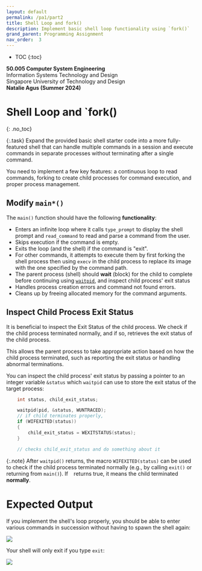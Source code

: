```yaml
---
layout: default
permalink: /pa1/part2
title: Shell Loop and fork()
description: Implement basic shell loop functionality using `fork()`
grand_parent: Programming Assignment
nav_order:  3
---
```



* TOC
{:toc}

**50.005 Computer System Engineering**
<br>
Information Systems Technology and Design
<br>
Singapore University of Technology and Design
<br>
**Natalie Agus (Summer 2024)**

# Shell Loop and `fork() 
{: .no_toc}

{:.task}
<span class="orange-bold">Expand</span> the provided basic shell starter code into a more fully-featured shell that can handle multiple commands in a session and execute commands in separate processes without terminating after a single command. 

You need to implement a few key features: a continuous loop to read commands, forking to create child processes for command execution, and proper process management. 

## Modify `main*()`

The `main()` function should have the following **functionality**:
- Enters an <span class="orange-bold">infinite</span> loop where it calls `type_prompt` to display the shell prompt and `read_command` to read and parse a command from the user.
- Skips execution if the command is empty.
- Exits the loop (and the shell) if the command is "exit".
- For other commands, it attempts to execute them by first forking the shell process then using `execv` in the child process to replace its image with the one specified by the command path. 
- The parent process (shell) should **wait** (block) for the child to complete before continuing using [`waitpid`](https://linux.die.net/man/2/waitpid), and inspect child process' exit status
- Handles process creation errors and command not found errors.
- Cleans up by freeing allocated memory for the command arguments.


## Inspect Child Process Exit Status 

It is beneficial to inspect the Exit Status of the child process. We check if the child process terminated normally, and if so, retrieves the exit status of the child process.

This allows the parent process to take appropriate action based on how the child process terminated, such as reporting the exit status or handling abnormal terminations.

You can inspect the child process' exit status by passing a pointer to an integer variable `&status` which `waitpid` can use to store the exit status of the target process:

```c  
    int status, child_exit_status;

    waitpid(pid, &status, WUNTRACED);
    // if child terminates properly,
    if (WIFEXITED(status))
    {
        child_exit_status = WEXITSTATUS(status);
    }

    // checks child_exit_status and do something about it
```

{:.note}
After `waitpid()` returns, the macro `WIFEXITED(status)` can be used to check if the child process terminated normally (e.g., by calling `exit()` or returning from `main()`). If ` ` returns true, it means the child terminated **normally**.

# Expected Output

If you implement the shell's loop properly, you should be able to enter various commands in succession without having to spawn the shell again:

<img src="{{ site.baseurl }}/docs/Programming Assignment/pa1/images/01-intro/2024-04-10-10-28-40.png"  class="center_seventy no-invert"/>

Your shell will only exit if you type `exit`:

<img src="{{ site.baseurl }}/docs/Programming Assignment/pa1/images/01-intro/2024-04-10-10-29-29.png"  class="center_seventy no-invert"/>



